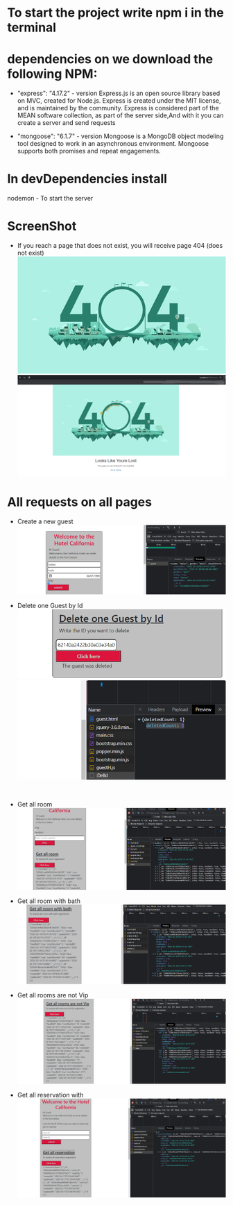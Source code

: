 # To start the project write npm i in the terminal

# dependencies on we download the following NPM:

- "express": "4.17.2" - version
  Express.js is an open source library based on MVC, created for Node.js. Express is created under the MIT license, and is maintained by the community.
  Express is considered part of the MEAN software collection, as part of the server side,And with it you can create a server and send requests

- "mongoose": "6.1.7" - version
  Mongoose is a MongoDB object modeling tool designed to work in an asynchronous environment. Mongoose supports both promises and repeat engagements.

# In devDependencies install

nodemon - To start the server


# ScreenShot

- If you reach a page that does not exist, you will receive page 404 (does not exist)
![Alt text](/public/img/giphy.gif "Git checkbox")
![Alt text](/public/img/404page.png "Git checkbox")


# All requests on all pages

- Create a new guest
![Alt text](/public/img/one.png "Git checkbox")

- Delete one Guest by Id
![Alt text](/public/img/del.png "Git checkbox")
![Alt text](/public/img/del2.png "Git checkbox")

</br>

- Get all room
![Alt text](/public/img/room1.png "Git checkbox")

- Get all room with bath
![Alt text](/public/img/bathRoo,.png "Git checkbox")

- Get all rooms are not Vip 
![Alt text](/public/img/notVIP.png "Git checkbox")

- Get all reservation with
![Alt text](/public/img/allReservation.png "Git checkbox")

